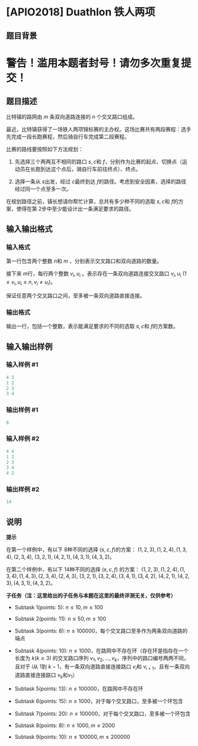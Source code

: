 # [APIO2018] Duathlon 铁人两项

## 题目背景

# 警告！滥用本题者封号！请勿多次重复提交！

## 题目描述

比特镇的路网由 $m$ 条双向道路连接的 $n$ 个交叉路口组成。

最近，比特镇获得了一场铁人两项锦标赛的主办权。这场比赛共有两段赛程：选手先完成一段长跑赛程，然后骑自行车完成第二段赛程。

比赛的路线要按照如下方法规划：

1. 先选择三个两两互不相同的路口 $s, c$和 $f$，分别作为比赛的起点、切换点（运动员在长跑到达这个点后，骑自行车前往终点）、终点。

2. 选择一条从 $s$出发，经过 $c$最终到达 $f$的路径。考虑到安全因素，选择的路径经过同一个点至多一次。

在规划路径之前，镇长想请你帮忙计算，总共有多少种不同的选取 $s, c$和 $f$的方案，使得在第 $2$步中至少能设计出一条满足要求的路径。

## 输入输出格式

### 输入格式

第一行包含两个整数 $n$和 $m$ ，分别表示交叉路口和双向道路的数量。

接下来 $m$行，每行两个整数 $v_i, u_i$ 。表示存在一条双向道路连接交叉路口 $v_i, u_i$ $(1 ≤ v_i, u_i ≤ n,v_i \neq u_i)$。

保证任意两个交叉路口之间，至多被一条双向道路直接连接。

### 输出格式

输出一行，包括一个整数，表示能满足要求的不同的选取 $s, c$和 $f$的方案数。

## 输入输出样例

### 输入样例 #1

```cpp
4 3
1 2
2 3
3 4

```
### 输出样例 #1

```cpp
8

```
### 输入样例 #2

```cpp
4 4
1 2
2 3
3 4
4 2

```
### 输出样例 #2

```cpp
14

```
## 说明

**提示**

在第一个样例中，有以下 $8$种不同的选择 $(s, c, f)$的方案： $(1, 2, 3), (1, 2, 4), (1, 3, 4), (2, 3, 4),$ $(3, 2, 1), (4, 2, 1), (4, 3, 1), (4, 3, 2)$。

在第二个样例中，有以下 $14$种不同的选择 $(s, c, f)$ 的方案： $(1, 2, 3), (1, 2, 4), (1, 3, 4), (1, 4, 3), (2, 3, 4), (2, 4, 3),$ $(3, 2, 1), (3, 2, 4), (3, 4, 1), (3, 4, 2),$ $(4, 2, 1), (4, 2, 3), (4, 3, 1), (4, 3, 2)$。

**子任务（注：这里给出的子任务与本题在这里的最终评测无关，仅供参考）**

- Subtask 1(points: $5$): $n \leq 10, m \leq 100$

- Subtask 2(points: $11$): $n \leq 50, m \leq 100$

- Subtask 3(points: $8$): $n \leq 100000$，每个交叉路口至多作为两条双向道路的端点

- Subtask 4(points: $10$): $n \leq 1000$，在路网中不存在环（存在环是指存在一个长度为 $k (k ≥ 3)$ 的交叉路口序列 $v_1, v_2,..., v_k$，序列中的路口编号两两不同，且对于 $i$从 $1$到 $k - 1$，有一条双向道路直接连接路口 $v_i$和 $v_{i+1}$，且有一条双向道路直接连接路口 $v_k$和$v_1$）

- Subtask 5(points: $13$): $n \leq 100000$，在路网中不存在环

- Subtask 6(points: $15$): $n \leq 1000$，对于每个交叉路口，至多被一个环包含

- Subtask 7(points: $20$): $n \leq 100000$，对于每个交叉路口，至多被一个环包含

- Subtask 8(points: $8$): $n \leq 1000, m \leq 2000$

- Subtask 9(points: $10$): $n \leq 100000, m \leq 200000$


